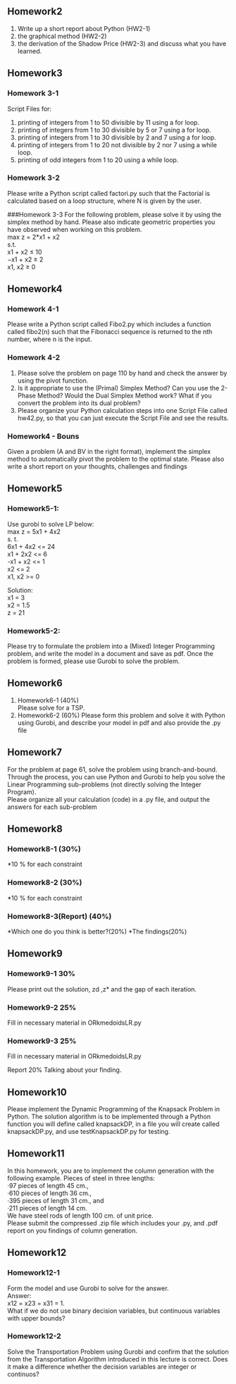 ## Homework2

1. Write up a short report about Python (HW2-1)
2. the graphical method (HW2-2)
3. the derivation of the Shadow Price (HW2-3) and discuss what you have learned.


## Homework3

### Homework 3-1
Script Files for:
1. printing of integers from 1 to 50 divisible by 11 using a for loop.
2. printing of integers from 1 to 30 divisible by 5 or 7 using a for loop.
3. printing of integers from 1 to 30 divisible by 2 and 7 using a for loop.
4. printing of integers from 1 to 20 not divisible by 2 nor 7 using a while loop.
5. printing of odd integers from 1 to 20 using a while loop.

### Homework 3-2
Please write a Python script called factori.py such that the Factorial is calculated based on a loop structure, where N is given by the user.

###Homework 3-3
For the following problem, please solve it by using the simplex method by hand. Please also indicate geometric properties you have observed when working on this problem.  
max z = 2*x1 + x2  
s.t.  
x1 + x2 ≤ 10  
−x1 + x2 ≥ 2  
x1, x2 ≥ 0  

## Homework4

### Homework 4-1
Please write a Python script called Fibo2.py which includes a function called fibo2(n) such that the Fibonacci sequence is returned to the nth number, where n is the input.

### Homework 4-2
1. Please solve the problem on page 110 by hand and check the answer by using the pivot function.  
2. Is it appropriate to use the (Primal) Simplex Method? Can you use the 2-Phase Method? Would the Dual Simplex Method work? What if you convert the problem into its dual problem?  
3. Please organize your Python calculation steps into one Script File called hw42.py, so that you can just execute the Script File and see the results.  

### Homework4 - Bouns
Given a problem (A and BV in the right format), implement the simplex method to automatically pivot the problem to the optimal state.
Please also write a short report on your thoughts, challenges and findings

## Homework5
### Homework5-1:
Use gurobi to solve LP below:  
max z = 5x1 + 4x2  
s. t.  
6x1 + 4x2 <= 24  
x1 + 2x2 <= 6  
-x1 + x2 <= 1  
x2 <= 2  
x1, x2 >= 0  

Solution:  
x1 = 3  
x2 = 1.5  
z = 21  

### Homework5-2:
Please try to formulate the problem into a (Mixed) Integer Programming problem, and write the model in a document and save as pdf. Once the problem is formed, please use Gurobi to solve the problem.

## Homework6
1. Homework6-1 (40%)  
Please solve for a TSP.
2. Homework6-2 (60%)
Please form this problem and solve it with Python using Gurobi, and describe your model in pdf and also provide the .py file


## Homework7
For the problem at page 61, solve the problem using branch-and-bound.  
Through the process, you can use Python and Gurobi to help you solve the Linear Programming sub-problems (not directly solving the Integer Program).  
Please organize all your calculation (code) in a .py file, and output the answers for each sub-problem  

## Homework8
### Homework8-1 (30%)
*10 % for each constraint
### Homework8-2 (30%)
*10 % for each constraint
### Homework8-3(Report) (40%)
*Which one do you think is better?(20%)
*The findings(20%)

## Homework9
### Homework9-1 30%
Please print out the solution, zd ,z* and the gap of each iteration.
### Homework9-2 25%
Fill in necessary material in ORkmedoidsLR.py
### Homework9-3 25%
Fill in necessary material in ORkmedoidsLR.py

Report 20%
Talking about your finding.

## Homework10
Please implement the Dynamic Programming of the Knapsack Problem in Python. The solution algorithm is to be implemented through a Python function you will define called knapsackDP, in a file you will create called knapsackDP.py, and use testKnapsackDP.py for testing.

## Homework11
In this homework, you are to implement the column generation with the following example.
Pieces of steel in three lengths:  
·97 pieces of length 45 cm.,  
·610 pieces of length 36 cm.,  
·395 pieces of length 31 cm., and  
·211 pieces of length 14 cm.  
We have steel rods of length 100 cm. of unit price.  
Please submit the compressed .zip file which includes your .py, and .pdf report on you findings of column generation.  


## Homework12

### Homework12-1
Form the model and use Gurobi to solve for the answer.  
Answer:  
x12 = x23 = x31 = 1.  
What if we do not use binary decision variables, but continuous variables with upper bounds?
### Homework12-2
Solve the Transportation Problem using Gurobi and confirm that the solution from the Transportation Algorithm introduced in this lecture is correct. Does it make a difference whether the decision variables
are integer or continuos?





























